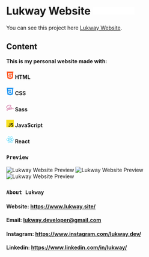 # Lukway Website <img src="images/lukway/logo.svg" alt="Lukway Logo" title="Lukway Logo" height=20/>
You can see this project here [Lukway Website](https://www.lukway.site/).

## Content

**This is my personal website made with:**
#### <img src="https://github.com/Lukway-developer/Logos/blob/master/html.svg" title="HTML Logo" height=20/> HTML
#### <img src="https://github.com/Lukway-developer/Logos/blob/master/css.svg" title="CSS Logo" height=20/> CSS
#### <img src="https://github.com/Lukway-developer/Logos/blob/master/sass.svg" title="Sass Logo" height=20/> Sass
#### <img src="https://github.com/Lukway-developer/Logos/blob/master/js.svg" title="JavaScript Logo" height=20/> JavaScript
#### <img src="https://github.com/Lukway-developer/Logos/blob/master/react.svg" title="React Logo" height=20/> React

### `Preview`

![Lukway Website Preview](https://github.com/Lukway-developer/Projects-Images/blob/master/personal_web/home.png "Preview 1")
![Lukway Website Preview](https://github.com/Lukway-developer/Projects-Images/blob/master/personal_web/about.png "Preview 2")
![Lukway Website Preview](https://github.com/Lukway-developer/Projects-Images/blob/master/personal_web/portfolio.png "Preview 3")

### `About Lukway`

#### Website: https://www.lukway.site/
#### Email: lukway.developer@gmail.com
#### Instagram: https://www.instagram.com/lukway.dev/
#### Linkedin: https://www.linkedin.com/in/lukway/
